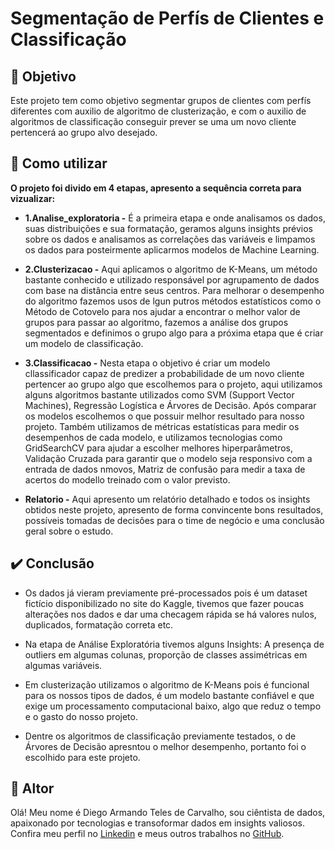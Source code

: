 # Segmentação de Perfís de Clientes e Classificação

## 🎯 Objetivo 
Este projeto tem como objetivo segmentar grupos de clientes com perfís diferentes com auxilio de algoritmo de clusterização, e com o auxilio de algoritmos de classificação conseguir prever se uma um novo cliente pertencerá ao grupo alvo desejado.

## 📜 Como utilizar
**O projeto foi divido em 4 etapas, apresento a sequência correta para vizualizar:**

- **1.Analise_exploratoria -** É a primeira etapa e onde analisamos os dados, suas distribuições e sua formatação, geramos alguns insights prévios sobre os dados e analisamos as correlações das variáveis e limpamos os dados para posteirmente aplicarmos modelos de Machine Learning.

- **2.Clusterizacao -** Aqui aplicamos o algoritmo de K-Means, um método bastante conhecido e utilizado responsável por agrupamento de dados com base na distância entre seus centros. Para melhorar o desempenho do algoritmo fazemos usos de lgun putros métodos estatísticos como o Método de Cotovelo para nos ajudar a encontrar o melhor valor de grupos para passar ao algoritmo, fazemos a análise dos grupos segmentados e definimos o grupo algo para a próxima etapa que é criar um modelo de classificação.
  
- **3.Classificacao -** Nesta etapa o objetivo é criar um modelo cllassificador capaz de predizer a probabilidade de um novo cliente pertencer ao grupo algo que escolhemos para o projeto, aqui utilizamos alguns algoritmos bastante utilizados como SVM (Support Vector Machines), Regressão Logística e Árvores de Decisão. Após comparar os modelos escolhemos o que possuir melhor resultado para nosso projeto. Também utilizamos de métricas estatísticas para medir os desempenhos de cada modelo, e utilizamos tecnologias como GridSearchCV para ajudar a escolher melhores hiperparâmetros, Validação Cruzada para garantir que o modelo seja responsivo com a entrada de dados nmovos, Matriz de confusão para medir a taxa de acertos do modello treinado com o valor previsto.
  
- **Relatorio -** Aqui apresento um relatório detalhado e todos os insights obtidos neste projeto, apresento de forma convincente bons resultados, possíveis tomadas de decisões para o time de negócio e uma conclusão geral sobre o estudo.

## ✔️ Conclusão
- Os dados já vieram previamente pré-processados pois é um dataset fictício disponibilizado no site do Kaggle, tivemos que fazer poucas alterações nos dados e dar uma checagem rápida se há valores nulos, duplicados, formatação correta etc. 

- Na etapa de Análise Exploratória tivemos alguns Insights: A presença de outliers em algumas colunas, proporção de classes assimétricas em algumas variáveis.

- Em clusterização utilizamos o algoritmo de K-Means pois é funcional para os nossos tipos de dados, é um modelo bastante confiável e que exige um processamento computacional baixo, algo que reduz o tempo e o gasto do nosso projeto.

- Dentre os algoritmos de classificação previamente testados, o de Árvores de Decisão apresntou o melhor desempenho, portanto foi o escolhido para este projeto.

## 🙇 Altor
Olá! Meu nome é Diego Armando Teles de Carvalho, sou ciêntista de dados, apaixonado por tecnologias e transoformar dados em insights valiosos. Confira meu perfil no [Linkedin](https://www.linkedin.com/in/diegoarmandods/) e meus outros trabalhos no [GitHub](https://github.com/DieGod69).